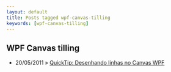 ```yaml
---
layout: default
title: Posts tagged wpf-canvas-tilling
keywords: [wpf-canvas-tilling]
---
```

<h2 class="category">WPF Canvas tilling</h2>
<ul class="posts">
<li>
<p>
<span class="date">20/05/2011</span> &raquo; 
<a href="/blog/quicktip-desenhando-linhas-no-canvas-wpf">QuickTip: Desenhando linhas no Canvas WPF</a>
</p>
</li> 
</ul>
